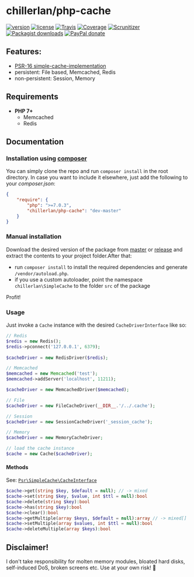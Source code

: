 # chillerlan/php-cache

[![version][packagist-badge]][packagist]
[![license][license-badge]][license]
[![Travis][travis-badge]][travis]
[![Coverage][coverage-badge]][coverage]
[![Scrunitizer][scrutinizer-badge]][scrutinizer]
[![Packagist downloads][downloads-badge]][downloads]
[![PayPal donate][donate-badge]][donate]

[packagist-badge]: https://img.shields.io/packagist/v/chillerlan/php-cache.svg?style=flat-square
[packagist]: https://packagist.org/packages/chillerlan/php-cache
[license-badge]: https://img.shields.io/github/license/chillerlan/php-cache.svg?style=flat-square
[license]: https://github.com/chillerlan/php-cache/blob/master/LICENSE
[travis-badge]: https://img.shields.io/travis/chillerlan/php-cache.svg?style=flat-square
[travis]: https://travis-ci.org/chillerlan/php-cache
[coverage-badge]: https://img.shields.io/codecov/c/github/chillerlan/php-cache.svg?style=flat-square
[coverage]: https://codecov.io/github/chillerlan/php-cache
[scrutinizer-badge]: https://img.shields.io/scrutinizer/g/chillerlan/php-cache.svg?style=flat-square
[scrutinizer]: https://scrutinizer-ci.com/g/chillerlan/php-cache
[downloads-badge]: https://img.shields.io/packagist/dt/chillerlan/php-cache.svg?style=flat-square
[downloads]: https://packagist.org/packages/chillerlan/php-cache/stats
[donate-badge]: https://img.shields.io/badge/donate-paypal-ff33aa.svg?style=flat-square
[donate]: https://www.paypal.com/cgi-bin/webscr?cmd=_s-xclick&hosted_button_id=WLYUNAT9ZTJZ4

## Features:
 - [PSR-16 simple-cache-implementation](https://github.com/php-fig/fig-standards/blob/master/accepted/PSR-16-simple-cache.md)
 - persistent: File based, Memcached, Redis
 - non-persistent: Session, Memory 

## Requirements
 - **PHP 7+**
   - Memcached
   - Redis
 
## Documentation
### Installation using [composer](https://getcomposer.org)
You can simply clone the repo and run `composer install` in the root directory. 
In case you want to include it elsewhere, just add the following to your *composer.json*:
```json
{
	"require": {
		"php": ">=7.0.3",
		"chillerlan/php-cache": "dev-master"
	}
}
```

### Manual installation
Download the desired version of the package from [master](https://github.com/codemasher/php-cache/archive/master.zip) or 
[release](https://github.com/codemasher/php-cache/releases) and extract the contents to your project folder.After that:
  - run `composer install` to install the required dependencies and generate `/vendor/autoload.php`.
  - if you use a custom autoloader, point the namespace `chillerlan\SimpleCache` to the folder `src` of the package 

Profit!

### Usage
Just invoke a `Cache` instance with the desired `CacheDriverInterface` like so:
```php
// Redis
$redis = new Redis();
$redis->pconnect('127.0.0.1', 6379);
		
$cacheDriver = new RedisDriver($redis);

// Memcached
$memcached = new Memcached('test');
$memcached->addServer('localhost', 11211);

$cacheDriver = new MemcachedDriver($memcached);

// File
$cacheDriver = new FileCacheDriver(__DIR__.'/../.cache');

// Session
$cacheDriver = new SessionCacheDriver('_session_cache');

// Memory
$cacheDriver = new MemoryCacheDriver;

// load the cache instance
$cache = new Cache($cacheDriver);

```

#### Methods
See: [`Psr\SimpleCache\CacheInterface`](https://github.com/php-fig/simple-cache/blob/master/src/CacheInterface.php)

```php
$cache->get(string $key, $default = null); // -> mixed
$cache->set(string $key, $value, int $ttl = null):bool
$cache->delete(string $key):bool
$cache->has(string $key):bool
$cache->clear():bool
$cache->getMultiple(array $keys, $default = null):array // -> mixed[]
$cache->setMultiple(array $values, int $ttl = null):bool
$cache->deleteMultiple(array $keys):bool
```

## Disclaimer!
I don't take responsibility for molten memory modules, bloated hard disks, self-induced DoS, broken screens etc. Use at your own risk! :see_no_evil:
